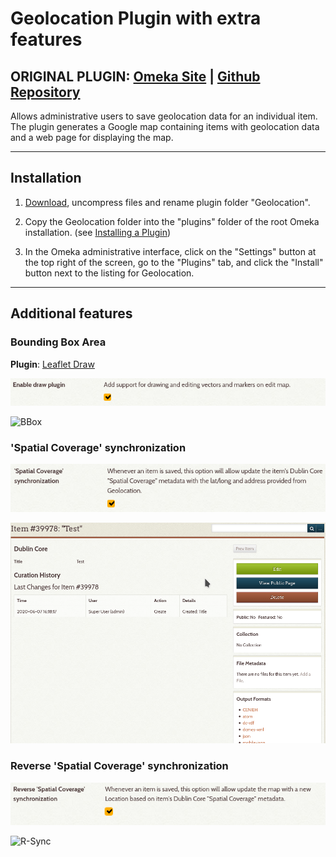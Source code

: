 # Geolocation Plugin with extra features

## ORIGINAL PLUGIN: [Omeka Site](https://omeka.org/classic/plugins/Geolocation/) | [Github Repository](https://github.com/omeka/plugin-Geolocation)

Allows administrative users to save geolocation data for an individual item. The plugin generates a Google map containing items with geolocation data and a web page for displaying the map.

-----

## Installation

1. [Download](https://github.com/GonCuesMa/GeolocationPlus/archive/main.zip), uncompress files and rename plugin folder "Geolocation".

2. Copy the Geolocation folder into the "plugins" folder of the root Omeka installation. (see [Installing a Plugin](https://omeka.org/classic/docs/Admin/Adding_and_Managing_Plugins/))

3. In the Omeka administrative interface, click on the "Settings" button at the top right of the screen, go to the "Plugins" tab, and click the "Install" button next to the listing for Geolocation.

-----

## Additional features

### Bounding Box Area

**Plugin**: [Leaflet Draw](https://github.com/Leaflet/Leaflet)

![BBox-conf](./md-img/bbox.png)

![BBox](./md-img/bbox.gif)

### 'Spatial Coverage' synchronization

![Sync-conf](./md-img/sync.png)

![Sync](./md-img/sync.gif)

### Reverse 'Spatial Coverage' synchronization

![R-Sync-conf](./md-img/rsync.png)

![R-Sync](./md-img/rsync.gif)
